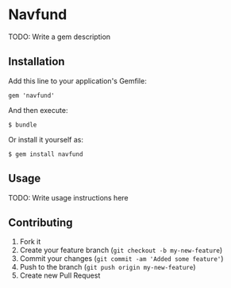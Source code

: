 # Navfund

TODO: Write a gem description

## Installation

Add this line to your application's Gemfile:

    gem 'navfund'

And then execute:

    $ bundle

Or install it yourself as:

    $ gem install navfund

## Usage

TODO: Write usage instructions here

## Contributing

1. Fork it
2. Create your feature branch (`git checkout -b my-new-feature`)
3. Commit your changes (`git commit -am 'Added some feature'`)
4. Push to the branch (`git push origin my-new-feature`)
5. Create new Pull Request
